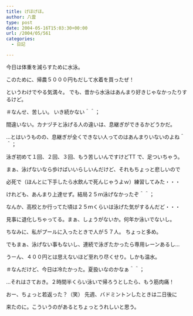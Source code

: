 ```yaml
---
title: げほげほ。
author: 八雲
type: post
date: 2004-05-16T15:03:30+00:00
url: /2004/05/561
categories:
  - 日記

---
```

今日は体重を減らすために水泳。

このために、帰農５０００円もだして水着を買ったぜ！
  
というわけでやる気満々。 でも、昔から水泳はあんまり好きじゃなかったりするけど。
  
＃なんせ、苦しい。 いき続かない＾＾；
  
間違いない。カナヅチと泳げる人の違いは、息継ぎができるかどうかだ。
  
…とはいうものの、息継ぎが全くできない人ってのはあんまりいないのよね＾＾；
  
泳ぎ初めて１回、２回、３回、もう苦しいんですけどTT で、足ついちゃう。
  
まぁ、泳げないなら歩けばいいらしいんだけど、それもちょっと悲しいので
  
必死で（ほんとに下手したら水飲んで死んじゃうよｗ）練習してみた・・・
  
けれども、あんまり上達せず。結局２５ｍ泳げなかったぞ＾＾；
  
なんか、高校とか行ってた頃は２５ｍくらいは泳げた気がするんだど・・・
  
見事に退化しちゃってる。まぁ、しょうがないか。何年か泳いでないし。
  
ちなみに、私がプールに入ったときで人が５７人。 ちょっと多め。
  
でもまぁ、泳げない事もないし、連続で泳ぎたかったら専用レーンあるし…
  
うーん、４００円とは思えないほど至れり尽くせり。しかも温水。
  
＃なんだけど、今日は冷たかった。夏扱いなのかなぁ＾＾；

…それはさておき。２時間半くらい泳いで帰ろうとしたら、もう筋肉痛！
  
おー、ちょっと若返った？（笑） 先週、バドミントンしたときは二日後に
  
来たのに。こういうのがあるとちょっとうれしいと思う。